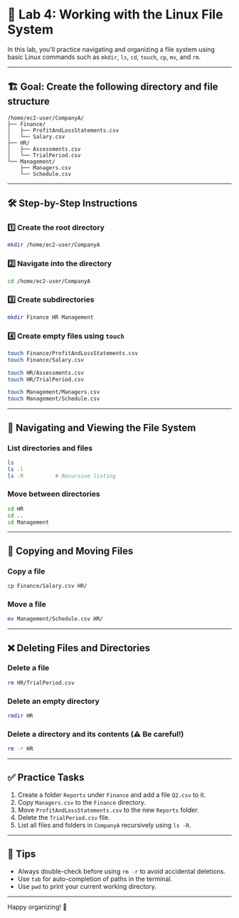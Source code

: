 # 🧪 Lab 4: Working with the Linux File System

In this lab, you'll practice navigating and organizing a file system using basic Linux commands such as `mkdir`, `ls`, `cd`, `touch`, `cp`, `mv`, and `rm`.

---

## 🏗️ Goal: Create the following directory and file structure

```
/home/ec2-user/CompanyA/
├── Finance/
│   ├── ProfitAndLossStatements.csv
│   └── Salary.csv
├── HR/
│   ├── Assessments.csv
│   └── TrialPeriod.csv
└── Management/
    ├── Managers.csv
    └── Schedule.csv
```

---

## 🛠️ Step-by-Step Instructions

### 1️⃣ Create the root directory

```bash
mkdir /home/ec2-user/CompanyA
```

### 2️⃣ Navigate into the directory

```bash
cd /home/ec2-user/CompanyA
```

### 3️⃣ Create subdirectories

```bash
mkdir Finance HR Management
```

### 4️⃣ Create empty files using `touch`

```bash
touch Finance/ProfitAndLossStatements.csv
touch Finance/Salary.csv

touch HR/Assessments.csv
touch HR/TrialPeriod.csv

touch Management/Managers.csv
touch Management/Schedule.csv
```

---

## 📂 Navigating and Viewing the File System

### List directories and files

```bash
ls
ls -l
ls -R          # Recursive listing
```

### Move between directories

```bash
cd HR
cd ..
cd Management
```

---

## 🧾 Copying and Moving Files

### Copy a file

```bash
cp Finance/Salary.csv HR/
```

### Move a file

```bash
mv Management/Schedule.csv HR/
```

---

## ❌ Deleting Files and Directories

### Delete a file

```bash
rm HR/TrialPeriod.csv
```

### Delete an empty directory

```bash
rmdir HR
```

### Delete a directory and its contents (⚠️ Be careful!)

```bash
rm -r HR
```

---

## ✅ Practice Tasks

1. Create a folder `Reports` under `Finance` and add a file `Q2.csv` to it.
2. Copy `Managers.csv` to the `Finance` directory.
3. Move `ProfitAndLossStatements.csv` to the new `Reports` folder.
4. Delete the `TrialPeriod.csv` file.
5. List all files and folders in `CompanyA` recursively using `ls -R`.

---

## 📌 Tips

- Always double-check before using `rm -r` to avoid accidental deletions.
- Use `tab` for auto-completion of paths in the terminal.
- Use `pwd` to print your current working directory.

---

Happy organizing! 📁
